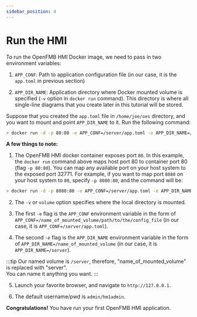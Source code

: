 ```yaml
---
sidebar_position: 4
---
```


# Run the HMI

To run the OpenFMB HMI Docker image, we need to pass in two environment variables:

1. `APP_CONF`: Path to application configuration file (in our case, it is the `app.toml` in previous section)

2. `APP_DIR_NAME`: Application directory where Docker mounted volume is specified (`-v` option in `docker run` command).  This directory is where all single-line diagrams that you create later in this tutorial will be stored.

Suppose that you created the `app.toml` file in `/home/joe/oes` directory, and you want to mount and point `APP_DIR_NAME` to it. Run the following command:

```bash
> docker run -d -p 80:80 -e APP_CONF=/server/app.toml -e APP_DIR_NAME=/server -v /home/joe/oes:/server oesinc/openfmb.hmi
```

**A few things to note:**

1. The OpenFMB HMI docker container exposes port `80`.  In this example, the `docker run` command above maps host port 80 to container port 80 (flag `-p 80:80`).  You can map any available port on your host system to the exposed port 32771.  For example, if you want to map port `8080` on your host system to `80`, specify `-p 8080:80`, and the command will be:

```bash
> docker run -d -p 8080:80 -e APP_CONF=/server/app.toml -e APP_DIR_NAME=/server -v /home/joe/oes:/server oesinc/openfmb.hmi
```

2. The `-v` or `volume` option specifies where the local directory is mounted.

3. The first `-e` flag is the `APP_CONF` environment variable in the form of `APP_CONF=/name_of_mounted_volume/path/to/the/config_file` (in our case, it is `APP_CONF=/server/app.toml`).

4. The second `-e` flag is the `APP_DIR_NAME` environment variable in the form of `APP_DIR_NAME=/name_of_mounted_volume` (in our case, it is `APP_DIR_NAME=/server`).

:::tip
Our named volume is `/server`, therefore, "name_of_mounted_volume" is replaced with "server".  
     You can name it anything you want.
:::

5. Launch your favorite browser, and navigate to `http://127.0.0.1`.

6. The default username/pwd is `admin/hm1admin`.

**Congratulations!** You have run your first OpenFMB HMI application.

